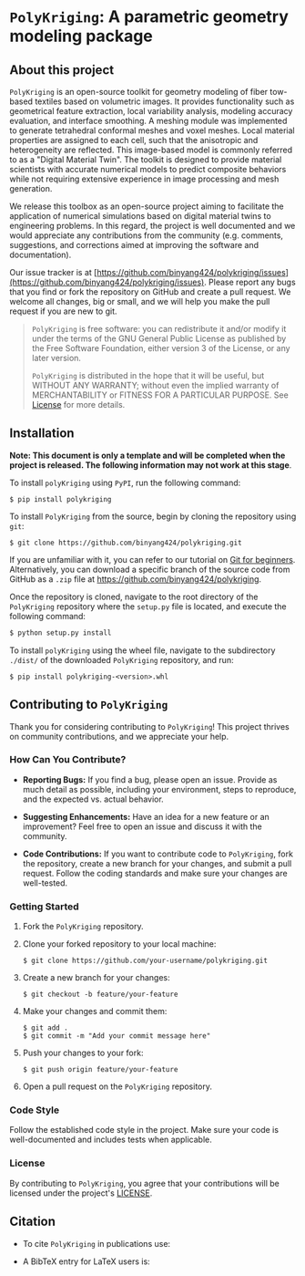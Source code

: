 # `PolyKriging`: A parametric geometry modeling package

## About this project

`PolyKriging` is an open-source toolkit for geometry modeling of fiber tow-based textiles based on volumetric images. It provides functionality such as geometrical feature extraction, local variability analysis, modeling accuracy evaluation, and interface smoothing. A meshing module was implemented to generate tetrahedral conformal meshes and voxel meshes. Local material properties are assigned to each cell, such that the anisotropic and heterogeneity are reflected. This image-based model is commonly referred to as a "Digital Material Twin". The toolkit is designed to provide material scientists with accurate numerical models to predict composite behaviors while not requiring extensive experience in image processing and mesh generation.

We release this toolbox as an open-source project aiming to facilitate the application of numerical simulations based on digital material twins to engineering problems. In this regard, the project is well documented and we would appreciate any contributions from the community (e.g. comments, suggestions, and corrections aimed at improving the software and documentation). 

Our issue tracker is at [https://github.com/binyang424/polykriging/issues](https://github.com/binyang424/polykriging/issues). Please report any bugs that you find or fork the repository on GitHub and create a pull request. We welcome all changes, big or small, and we will help you make the pull request if you are new to git.

> `PolyKriging` is free software: you can redistribute it and/or modify it under the terms of the GNU General Public License as published by the Free Software Foundation, either version 3 of the License, or any later version.
>
> `PolyKriging` is distributed in the hope that it will be useful, but WITHOUT ANY WARRANTY; without even the implied warranty of MERCHANTABILITY or FITNESS FOR A PARTICULAR PURPOSE. See [License](./LICENSE.html) for more details.

## Installation

**Note: This document is only a template and will be completed when the project is released. The following information may not work at this stage**.

To install `polyKriging` using `PyPI`, run the following command:

```shell
$ pip install polykriging
```

To install `PolyKriging` from the source, begin by cloning the repository using `git`:

```shell
$ git clone https://github.com/binyang424/polykriging.git
```

If you are unfamiliar with it, you can refer to our tutorial on [Git for beginners](https://github.com/binyang424/Git-for-beginners). Alternatively, you can download a specific branch of the source code from GitHub as a `.zip` file at https://github.com/binyang424/polykriging.

Once the repository is cloned, navigate to the root directory of the `PolyKriging` repository where the `setup.py` file is located, and execute the following command:

```bash
$ python setup.py install
```

To install `polyKriging` using the wheel file, navigate to the subdirectory `./dist/` of the downloaded `PolyKriging` repository, and run:

```shell
$ pip install polykriging-<version>.whl
```

## Contributing to `PolyKriging`

Thank you for considering contributing to `PolyKriging`! This project thrives on community contributions, and we appreciate your help.

### How Can You Contribute?

-   **Reporting Bugs:** If you find a bug, please open an issue. Provide as much detail as possible, including your environment, steps to reproduce, and the expected vs. actual behavior.
    
-   **Suggesting Enhancements:** Have an idea for a new feature or an improvement? Feel free to open an issue and discuss it with the community.
    
-   **Code Contributions:** If you want to contribute code to `PolyKriging`, fork the repository, create a new branch for your changes, and submit a pull request. Follow the coding standards and make sure your changes are well-tested.

### Getting Started

1.  Fork the `PolyKriging` repository.
    
2.  Clone your forked repository to your local machine:
    
    ```shell
    $ git clone https://github.com/your-username/polykriging.git
    ```
    
3.  Create a new branch for your changes:
    
    ```shell
    $ git checkout -b feature/your-feature
    ```
    
4.  Make your changes and commit them:
    
    ```shell
    $ git add .
    $ git commit -m "Add your commit message here"
    ```
    
5.  Push your changes to your fork:
    
    ```shell
    $ git push origin feature/your-feature
    ```
    
6.  Open a pull request on the `PolyKriging` repository.
    

### Code Style

Follow the established code style in the project. Make sure your code is well-documented and includes tests when applicable.

### License
By contributing to `PolyKriging`, you agree that your contributions will be licensed under the project's [LICENSE](https://github.com/binyang424/polykriging/blob/master/LICENSE.rst).


## Citation

- To cite `PolyKriging` in publications use:



- A BibTeX entry for LaTeX users is:

  
